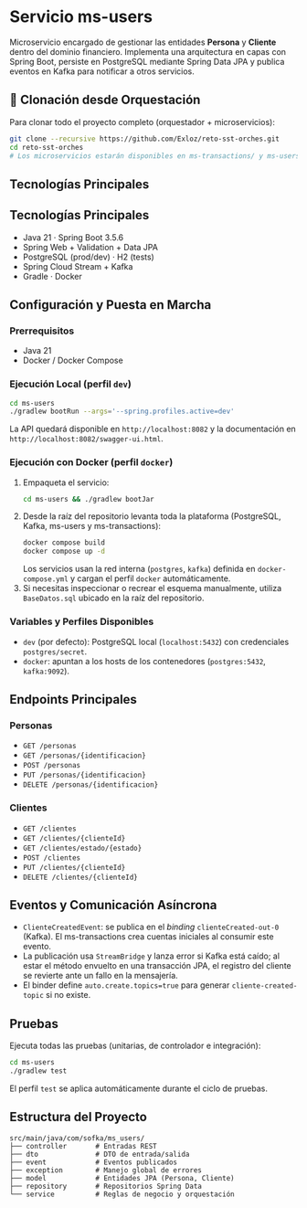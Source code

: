 # Servicio ms-users

Microservicio encargado de gestionar las entidades **Persona** y **Cliente** dentro del dominio financiero. Implementa una arquitectura en capas con Spring Boot, persiste en PostgreSQL mediante Spring Data JPA y publica eventos en Kafka para notificar a otros servicios.

## 🚀 Clonación desde Orquestación

Para clonar todo el proyecto completo (orquestador + microservicios):

```bash
git clone --recursive https://github.com/Exloz/reto-sst-orches.git
cd reto-sst-orches
# Los microservicios estarán disponibles en ms-transactions/ y ms-users/
```

## Tecnologías Principales

## Tecnologías Principales
- Java 21 · Spring Boot 3.5.6
- Spring Web + Validation + Data JPA
- PostgreSQL (prod/dev) · H2 (tests)
- Spring Cloud Stream + Kafka
- Gradle · Docker

## Configuración y Puesta en Marcha
### Prerrequisitos
- Java 21
- Docker / Docker Compose

### Ejecución Local (perfil `dev`)
```bash
cd ms-users
./gradlew bootRun --args='--spring.profiles.active=dev'
```
La API quedará disponible en `http://localhost:8082` y la documentación en `http://localhost:8082/swagger-ui.html`.

### Ejecución con Docker (perfil `docker`)
1. Empaqueta el servicio:
   ```bash
   cd ms-users && ./gradlew bootJar
   ```
2. Desde la raíz del repositorio levanta toda la plataforma (PostgreSQL, Kafka, ms-users y ms-transactions):
   ```bash
   docker compose build
   docker compose up -d
   ```
   Los servicios usan la red interna (`postgres`, `kafka`) definida en `docker-compose.yml` y cargan el perfil `docker` automáticamente.
3. Si necesitas inspeccionar o recrear el esquema manualmente, utiliza `BaseDatos.sql` ubicado en la raíz del repositorio.

### Variables y Perfiles Disponibles
- `dev` (por defecto): PostgreSQL local (`localhost:5432`) con credenciales `postgres/secret`.
- `docker`: apuntan a los hosts de los contenedores (`postgres:5432`, `kafka:9092`).

## Endpoints Principales
### Personas
- `GET /personas`
- `GET /personas/{identificacion}`
- `POST /personas`
- `PUT /personas/{identificacion}`
- `DELETE /personas/{identificacion}`

### Clientes
- `GET /clientes`
- `GET /clientes/{clienteId}`
- `GET /clientes/estado/{estado}`
- `POST /clientes`
- `PUT /clientes/{clienteId}`
- `DELETE /clientes/{clienteId}`

## Eventos y Comunicación Asíncrona
- `ClienteCreatedEvent`: se publica en el *binding* `clienteCreated-out-0` (Kafka). El ms-transactions crea cuentas iniciales al consumir este evento.
- La publicación usa `StreamBridge` y lanza error si Kafka está caído; al estar el método envuelto en una transacción JPA, el registro del cliente se revierte ante un fallo en la mensajería.
- El binder define `auto.create.topics=true` para generar `cliente-created-topic` si no existe.

## Pruebas
Ejecuta todas las pruebas (unitarias, de controlador e integración):
```bash
cd ms-users
./gradlew test
```
El perfil `test` se aplica automáticamente durante el ciclo de pruebas.

## Estructura del Proyecto
```
src/main/java/com/sofka/ms_users/
├── controller       # Entradas REST
├── dto              # DTO de entrada/salida
├── event            # Eventos publicados
├── exception        # Manejo global de errores
├── model            # Entidades JPA (Persona, Cliente)
├── repository       # Repositorios Spring Data
└── service          # Reglas de negocio y orquestación
```